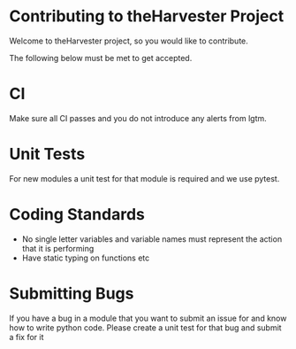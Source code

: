 # Contributing to theHarvester Project
Welcome to theHarvester project, so you would like to contribute.

The following below must be met to get accepted.

# CI
Make sure all CI passes and you do not introduce any alerts from lgtm.

# Unit Tests
For new modules a unit test for that module is required and we use pytest.

# Coding Standards
* No single letter variables and variable names must represent the action that it is performing
* Have static typing on functions etc
 
# Submitting Bugs
If you have a bug in a module that you want to submit an issue for and know how to write python code.
Please create a unit test for that bug and submit a fix for it